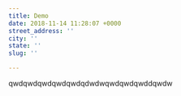 ```yaml
---
title: Demo
date: 2018-11-14 11:28:07 +0000
street_address: ''
city: ''
state: ''
slug: ''

---
```

qwdqwdqwdqwdqwdqdwdwqwdqwdqwddqwdw